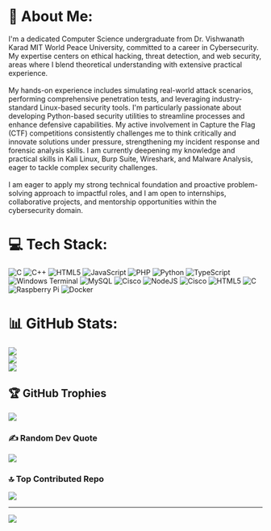 # 💫 About Me:
I'm a dedicated Computer Science undergraduate from Dr. Vishwanath Karad MIT World Peace University, committed to a career in Cybersecurity. My expertise centers on ethical hacking, threat detection, and web security, areas where I blend theoretical understanding with extensive practical experience.<br><br>My hands-on experience includes simulating real-world attack scenarios, performing comprehensive penetration tests, and leveraging industry-standard Linux-based security tools. I'm particularly passionate about developing Python-based security utilities to streamline processes and enhance defensive capabilities. My active involvement in Capture the Flag (CTF) competitions consistently challenges me to think critically and innovate solutions under pressure, strengthening my incident response and forensic analysis skills. I am currently deepening my knowledge and practical skills in Kali Linux, Burp Suite, Wireshark, and Malware Analysis, eager to tackle complex security challenges.<br><br>I am eager to apply my strong technical foundation and proactive problem-solving approach to impactful roles, and I am open to internships, collaborative projects, and mentorship opportunities within the cybersecurity domain.


# 💻 Tech Stack:
![C](https://img.shields.io/badge/c-%2300599C.svg?style=plastic&logo=c&logoColor=white) ![C++](https://img.shields.io/badge/c++-%2300599C.svg?style=plastic&logo=c%2B%2B&logoColor=white) ![HTML5](https://img.shields.io/badge/html5-%23E34F26.svg?style=plastic&logo=html5&logoColor=white) ![JavaScript](https://img.shields.io/badge/javascript-%23323330.svg?style=plastic&logo=javascript&logoColor=%23F7DF1E) ![PHP](https://img.shields.io/badge/php-%23777BB4.svg?style=plastic&logo=php&logoColor=white) ![Python](https://img.shields.io/badge/python-3670A0?style=plastic&logo=python&logoColor=ffdd54) ![TypeScript](https://img.shields.io/badge/typescript-%23007ACC.svg?style=plastic&logo=typescript&logoColor=white) ![Windows Terminal](https://img.shields.io/badge/Windows%20Terminal-%234D4D4D.svg?style=plastic&logo=windows-terminal&logoColor=white) ![MySQL](https://img.shields.io/badge/mysql-4479A1.svg?style=plastic&logo=mysql&logoColor=white) ![Cisco](https://img.shields.io/badge/cisco-%23049fd9.svg?style=plastic&logo=cisco&logoColor=black) ![NodeJS](https://img.shields.io/badge/node.js-6DA55F?style=plastic&logo=node.js&logoColor=white) ![Cisco](https://img.shields.io/badge/cisco-%23049fd9.svg?style=plastic&logo=cisco&logoColor=black) ![HTML5](https://img.shields.io/badge/html5-%23E34F26.svg?style=plastic&logo=html5&logoColor=white) ![C](https://img.shields.io/badge/c-%2300599C.svg?style=plastic&logo=c&logoColor=white) ![Raspberry Pi](https://img.shields.io/badge/-Raspberry_Pi-C51A4A?style=plastic&logo=Raspberry-Pi) ![Docker](https://img.shields.io/badge/docker-%230db7ed.svg?style=plastic&logo=docker&logoColor=white)
# 📊 GitHub Stats:
![](https://github-readme-stats.vercel.app/api?username=Krishlix17&theme=vision-friendly-dark&hide_border=true&include_all_commits=false&count_private=false)<br/>
![](https://nirzak-streak-stats.vercel.app/?user=Krishlix17&theme=vision-friendly-dark&hide_border=true)<br/>
![](https://github-readme-stats.vercel.app/api/top-langs/?username=Krishlix17&theme=vision-friendly-dark&hide_border=true&include_all_commits=false&count_private=false&layout=compact)

## 🏆 GitHub Trophies
![](https://github-profile-trophy.vercel.app/?username=Krishlix17&theme=codeSTACKr&no-frame=false&no-bg=false&margin-w=4)

### ✍️ Random Dev Quote
![](https://quotes-github-readme.vercel.app/api?type=horizontal&theme=radical)

### 🔝 Top Contributed Repo
![](https://github-contributor-stats.vercel.app/api?username=Krishlix17&limit=5&theme=dark&combine_all_yearly_contributions=true)

---
[![](https://visitcount.itsvg.in/api?id=Krishlix17&icon=6&color=11)](https://visitcount.itsvg.in)

<!-- Proudly created with GPRM ( https://gprm.itsvg.in ) -->
